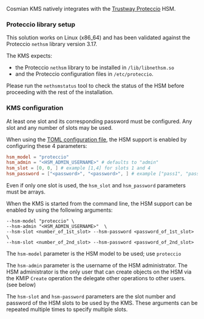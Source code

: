 Cosmian KMS natively integrates with
the [Trustway Proteccio](https://eviden.com/solutions/digital-security/data-encryption/trustway-proteccio-nethsm/) HSM.

### Proteccio library setup

This solution works on Linux (x86_64) and has been validated against the Proteccio `nethsm` library version 3.17.

The KMS expects:

- the Proteccio `nethsm` library to be installed in `/lib/libnethsm.so`
- and the Proteccio configuration files in `/etc/proteccio`.

Please run the `nethsmstatus` tool to check the status of the HSM before proceeding with the
rest of the installation.

### KMS configuration

At least one slot and its corresponding password must be configured. Any slot and any number of slots may be used.

When using the [TOML configuration file](../server_configuration_file.md#toml-configuration-file), the HSM support
is enabled by configuring these 4 parameters:

```toml
hsm_model = "proteccio"
hsm_admin = "<HSM_ADMIN_USERNAME>" # defaults to "admin"
hsm_slot = [0, 0, ] # example [1,4] for slots 1 and 4
hsm_password = ["<password>", "<password>", ] # example ["pass1", "pass4"] for slots 1 and 4
```

Even if only one slot is used, the `hsm_slot` and `hsm_password` parameters must be arrays.

When the KMS is started from the command line, the HSM support can be enabled by using the following arguments:

```shell
--hsm-model "proteccio" \
--hsm-admin "<HSM_ADMIN_USERNAME>"  \
--hsm-slot <number_of_1st_slot> --hsm-password <password_of_1st_slot> \
--hsm-slot <number_of_2nd_slot> --hsm-password <password_of_2nd_slot>
```

The `hsm-model` parameter is the HSM model to be used; use `proteccio`

The `hsm-admin` parameter is the username of the HSM administrator. The HSM administrator is the only user that can create objects on the HSM via the KMIP `Create` operation the delegate other operations to other users. (see below)

The `hsm-slot` and `hsm-password` parameters are the slot number and password of the HSM slots to be used by the KMS. These arguments can be repeated multiple times to specify multiple slots.
